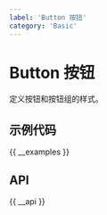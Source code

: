 ```yaml
---
label: 'Button 按钮'
category: 'Basic'
---
```


# Button 按钮

定义按钮和按钮组的样式。

## 示例代码

{{ __examples }}

## API

{{ __api }}
